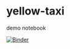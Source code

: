 # yellow-taxi
demo notebook

[![Binder](http://mybinder.org/badge.svg)](http://mybinder.org:/repo/vadamoto/yellow-taxi)

